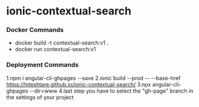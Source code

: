 # ionic-contextual-search

### Docker Commands ###
* docker build -t contextual-search:v1 .
* docker run contextual-search:v1  

### Deployment Commands ###
1.npm i angular-cli-ghpages --save
2.ionic build --prod -- --base-href https://hiteshtare.github.io/ionic-contextual-search/
3.npx angular-cli-ghpages --dir=www
4.last step you have to select the "gh-page" branch in the settings of your project